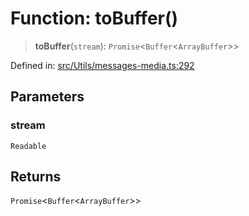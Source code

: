 # Function: toBuffer()

> **toBuffer**(`stream`): `Promise`\<`Buffer`\<`ArrayBuffer`\>\>

Defined in: [src/Utils/messages-media.ts:292](https://github.com/Fokusdotid/bail/blob/cf6cc85134e12081bc635cea02cc0eee74033a81/src/Utils/messages-media.ts#L292)

## Parameters

### stream

`Readable`

## Returns

`Promise`\<`Buffer`\<`ArrayBuffer`\>\>
